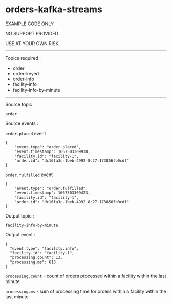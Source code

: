 # orders-kafka-streams

EXAMPLE CODE ONLY

NO SUPPORT PROVIDED

USE AT YOUR OWN RISK

---

Topics required :
 - order
 - order-keyed
 - order-info
 - facility-info
 - facility-info-by-minute

---

Source topic :

`order`

Source events :

`order.placed` event

```
{
	"event.type": "order.placed",
	"event.timestamp": 1667503309938,
	"facility.id": "facility-1",
	"order.id": "dc16fa3c-1beb-4992-8c27-173856fb0cdf"
}
```

`order.fulfilled` event

```
{
	"event.type": "order.fulfilled",
	"event.timestamp": 1667503309423,
	"facility.id": "facility-1",
	"order.id": "dc16fa3c-1beb-4992-8c27-173856fb0cdf"
}
```

Output topic :

`facility-info-by-minute`

Output event :

```
{
  "event.type": "facility.info",
  "facility.id": "facility-1",
  "processing.count": 13,
  "processing.ms": 613
}
```

`processing.count` - count of orders processed within a facility within the last minute

`processing.ms` - sum of processing time for orders within a facility within the last minute


